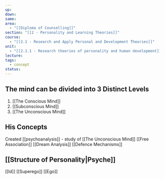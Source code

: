 ```yaml
---
up: 
down: 
same: 
area:
  - "[[Diploma of Counselling]]"
section: "[[2 - Personality and Learning Theories]]"
course:
  - "[[2.1 - Research and Apply Personal and Development Theories]]"
unit:
  - "[[2.1.1 - Research theories of personality and human development]]"
lecture: 
tags:
  - concept
status:
---
```

## The mind can be divided into 3 Distinct Levels
1. [[The Conscious Mind]]
2. [[Subconscious Mind]]
3. [[The Unconscious Mind]]

## His Concepts
Created [[psychoanalysis]] - study of [[The Unconscious Mind]]
[[Free Association]]
[[Dream Analysis]]
[[Defence Mechanisms]]

## [[Structure of Personality|Psyche]]
[[Id]]
[[Superego]]
[[Ego]]
